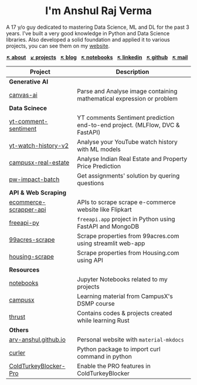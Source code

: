 <h1 align="center">
  <strong>I'm Anshul Raj Verma</strong>
</h1>

A 17 y/o guy dedicated to mastering Data Science, ML and DL for the past 3 years. I've built a very good knowledge in
Python and Data Science libraries. Also developed a solid foundation and applied it to various projects, you can see
them on my [website].

<p align="center">
  <a href="https://arv-anshul.github.io/about"><strong>↖ about</strong></a> &nbsp;
  <a href="https://arv-anshul.github.io/projects" title="projects listed below"><strong>↙ projects</strong></a> &nbsp;
  <a href="https://arv-anshul.github.io/blog"><strong>↖ blog</strong></a> &nbsp;
  <a href="https://arv-anshul.github.io/notebooks"><strong>↖ notebooks</strong></a> &nbsp;
  <a href="https://arv-anshul.github.io/linkedin"><strong>↖ linkedin</strong></a> &nbsp;
  <a href="https://arv-anshul.github.io/gh"><strong>↖ github</strong></a> &nbsp;
  <a href="mailto:arv.anshul.1864@gmail.com"><strong>↖ mail</strong></a> &nbsp;
</p>

| Project                  | Description                                                                  |
| ------------------------ | ---------------------------------------------------------------------------- |
| **Generative AI**        |                                                                              |
| [canvas-ai]              | Parse and Analyse image containing mathematical expression or problem        |
| **Data Scinece**         |                                                                              |
| [yt-comment-sentiment]   | YT comments Sentiment prediction end-to-end project. (MLFlow, DVC & FastAPI) |
| [yt-watch-history-v2]    | Analyse your YouTube watch history with ML models                            |
| [campusx-real-estate]    | Analyse Indian Real Estate and Property Price Prediction                     |
| [pw-impact-batch]        | Get assignments' solution by quering questions                               |
| **API & Web Scraping**   |                                                                              |
| [ecommerce-scrapper-api] | APIs to scrape scrape e-commerce website like Flipkart                       |
| [freeapi-py]             | `freeapi.app` project in Python using FastAPI and MongoDB                    |
| [99acres-scrape]         | Scrape properties from 99acres.com using streamlit web-app                   |
| [housing-scrape]         | Scrape properties from Housing.com using API                                 |
| **Resources**            |                                                                              |
| [notebooks]              | Jupyter Notebooks related to my projects                                     |
| [campusx]                | Learning material from CampusX's DSMP course                                 |
| [thrust]                 | Contains codes & projects created while learning Rust                        |
| **Others**               |                                                                              |
| [arv-anshul.github.io]   | Personal website with `material-mkdocs`                                      |
| [curler]                 | Python package to import curl command in python                              |
| [ColdTurkeyBlocker-Pro]  | Enable the PRO features in ColdTurkeyBlocker                                 |

[99acres-scrape]: https://github.com/arv-anshul/99acres-scrape
[arv-anshul.github.io]: https://github.com/arv-anshul/arv-anshul.github.io
[campusx-real-estate]: https://github.com/arv-anshul/campusx-real-estate
[campusx]: https://github.com/arv-anshul/campusx
[canvas-ai]: https://github.com/arv-anshul/canvas-ai
[ColdTurkeyBlocker-Pro]: https://github.com/arv-anshul/ColdTurkeyBlocker-Pro
[curler]: https://github.com/arv-anshul/curler
[ecommerce-scrapper-api]: https://github.com/arv-anshul/ecommerce-scrapper-api
[freeapi-py]: https://github.com/arv-anshul/freeapi-py
[housing-scrape]: https://github.com/arv-anshul/housing-scrape
[notebooks]: https://github.com/arv-anshul/notebooks
[pw-impact-batch]: https://github.com/arv-anshul/pw-impact-batch
[thrust]: https://github.com/arv-anshul/thrust
[website]: https://arv-anshul.github.io/project "My Projects Details"
[yt-comment-sentiment]: https://github.com/arv-anshul/yt-comment-sentiment
[yt-watch-history-v2]: https://github.com/arv-anshul/yt-watch-history-v2

